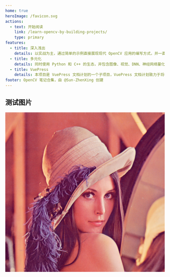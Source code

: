 ```yaml
---
home: true
heroImage: /favicon.svg
actions:
  - text: 开始阅读
    link: /learn-opencv-by-building-projects/
    type: primary
features:
  - title: 深入浅出
    details: 以实战为主，通过简单的示例直接展现现代 OpenCV 应用的编写方式，并一直到深度学习在 OpenCV 中的应用。
  - title: 多元化
    details: 同时使用 Python 和 C++ 的生态，并包含图像、视觉、DNN、神经网络量化加速推理、移动端等诸多领域。
  - title: VuePress
    details: 本项目是 VuePress 文档计划的一个子项目，VuePress 文档计划致力于将各种自由知识提炼为更加现代化的文档。
footer: OpenCV 笔记合集，由 @Sun-ZhenXing 创建
---
```


<AutoCatalog />

## 测试图片

![](./assets/lena.png)
